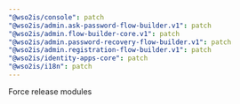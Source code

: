 ```yaml
---
"@wso2is/console": patch
"@wso2is/admin.ask-password-flow-builder.v1": patch
"@wso2is/admin.flow-builder-core.v1": patch
"@wso2is/admin.password-recovery-flow-builder.v1": patch
"@wso2is/admin.registration-flow-builder.v1": patch
"@wso2is/identity-apps-core": patch
"@wso2is/i18n": patch
---
```


Force release modules

